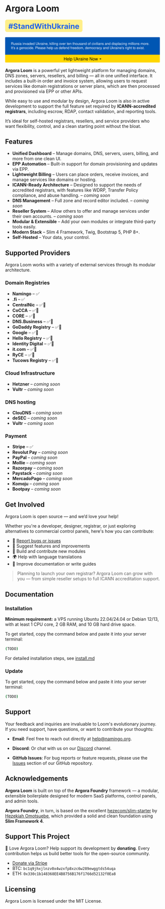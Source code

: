# Argora Loom

[![StandWithUkraine](https://raw.githubusercontent.com/vshymanskyy/StandWithUkraine/main/badges/StandWithUkraine.svg)](https://github.com/vshymanskyy/StandWithUkraine/blob/main/docs/README.md)

[![SWUbanner](https://raw.githubusercontent.com/vshymanskyy/StandWithUkraine/main/banner2-direct.svg)](https://github.com/vshymanskyy/StandWithUkraine/blob/main/docs/README.md)

**Argora Loom** is a powerful yet lightweight platform for managing domains, DNS zones, servers, resellers, and billing — all in one unified interface. It includes a built-in order and invoice system, allowing users to request services like domain registrations or server plans, which are then processed and provisioned via EPP or other APIs.

While easy to use and modular by design, Argora Loom is also in active development to support the full feature set required by **ICANN-accredited registrars**, including escrow, RDAP, contact validation, and reporting tools.

It’s ideal for self-hosted registrars, resellers, and service providers who want flexibility, control, and a clean starting point without the bloat.

## Features

- **Unified Dashboard** – Manage domains, DNS, servers, users, billing, and more from one clean UI.
- **EPP Automation** – Built-in support for domain provisioning and updates via EPP.
- **Lightweight Billing** – Users can place orders, receive invoices, and manage services like domains or hosting.
- **ICANN-Ready Architecture** – Designed to support the needs of accredited registrars, with features like WDRP, Transfer Policy compliance, and abuse handling. – *coming soon*
- **DNS Management** – Full zone and record editor included. – *coming soon*
- **Reseller System** – Allow others to offer and manage services under their own accounts. – *coming soon*
- **Modular & Extensible** – Add your own modules or integrate third-party tools easily.
- **Modern Stack** – Slim 4 Framework, Twig, Bootstrap 5, PHP 8+.
- **Self-Hosted** – Your data, your control.

## Supported Providers

Argora Loom works with a variety of external services through its modular architecture.

### Domain Registries

- **Namingo** – ✅
- **.fi** – ✅
- **CentralNic** – ✅🧪
- **CoCCA** – ✅🧪
- **CORE** – ✅🧪
- **DNS.Business** – ✅🧪
- **GoDaddy Registry** – ✅🧪
- **Google** – ✅🧪
- **Hello Registry** – ✅🧪
- **Identity Digital** – ✅🧪
- **it.com** – ✅🧪
- **RyCE** – ✅🧪
- **Tucows Registry** – ✅🧪

### Cloud Infrastructure

- **Hetzner** – *coming soon*
- **Vultr** – *coming soon*

### DNS hosting

- **ClouDNS** – *coming soon*
- **deSEC** – *coming soon*
- **Vultr** – *coming soon*

### Payment

- **Stripe** – ✅
- **Revolut Pay** – *coming soon*
- **PayPal** – *coming soon*
- **Mollie** – *coming soon*
- **Razorpay** – *coming soon*
- **Paystack** – *coming soon*
- **MercadoPago** – *coming soon*
- **Komoju** – *coming soon*
- **Bootpay** – *coming soon*

## Get Involved

Argora Loom is open source — and we’d love your help!

Whether you're a developer, designer, registrar, or just exploring alternatives to commercial control panels, here's how you can contribute:

- 🐞 [Report bugs or issues](https://github.com/argora/loom/issues)
- 🌟 Suggest features and improvements
- 🧩 Build and contribute new modules
- 🌍 Help with language translations
- 📄 Improve documentation or write guides

> Planning to launch your own registrar? Argora Loom can grow with you — from simple reseller setups to full ICANN accreditation support.

## Documentation

### Installation

**Minimum requirement:** a VPS running Ubuntu 22.04/24.04 or Debian 12/13, with at least 1 CPU core, 2 GB RAM, and 10 GB hard drive space.

To get started, copy the command below and paste it into your server terminal:

```bash
(TODO)
```

For detailed installation steps, see [install.md](docs/install.md)

### Update

To get started, copy the command below and paste it into your server terminal:

```bash
(TODO)
```

## Support

Your feedback and inquiries are invaluable to Loom's evolutionary journey. If you need support, have questions, or want to contribute your thoughts:

- **Email**: Feel free to reach out directly at [help@namingo.org](mailto:help@namingo.org).

- **Discord**: Or chat with us on our [Discord](https://discord.gg/97R9VCrWgc) channel.
  
- **GitHub Issues**: For bug reports or feature requests, please use the [Issues](https://github.com/argora/loom/issues) section of our GitHub repository.

## Acknowledgements

**Argora Loom** is built on top of the **Argora Foundry** framework — a modular, extensible boilerplate designed for modern SaaS platforms, control panels, and admin tools.

**Argora Foundry**, in turn, is based on the excellent [hezecom/slim-starter](https://github.com/omotsuebe/slim-starter) by [Hezekiah Omotsuebe](https://github.com/omotsuebe), which provided a solid and clean foundation using **Slim Framework 4**.

## Support This Project

💖 Love Argora Loom? Help support its development by **donating**. Every contribution helps us build better tools for the open-source community.

- [Donate via Stripe](https://donate.stripe.com/7sI2aI4jV3Offn28ww)
- BTC: `bc1q9jhxjlnzv0x4wzxfp8xzc6w289ewggtds54uqa`
- ETH: `0x330c1b148368EE4B8756B176f1766d52132f0Ea8`

## Licensing

Argora Loom is licensed under the MIT License.